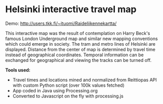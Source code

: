 Helsinki interactive travel map
============================================

Demo: http://users.tkk.fi/~ituomi/Raideliikennekartta/

This interactive map was the result of contemplation on Harry Beck's famous London Underground map and similar new mapping conventions which could emerge in society.
The tram and metro lines of Helsinki are displayed.
Distance from the center of map is determined by travel time instead of geographical coordinates.
Temporal information can be exchanged for geographical and viewing the tracks can be turned off.

**Tools used:**

* Travel times and locations mined and normalized from Reittiopas API with custom Python script (over 100k values fetched)
* App coded in Java using Processing.org
* Converted to Javascript on the fly with processing.js
